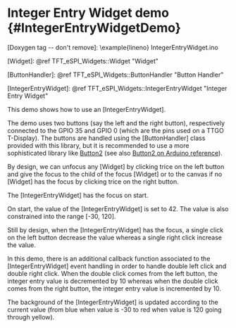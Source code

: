 Integer Entry Widget demo {#IntegerEntryWidgetDemo}
=========================

[Doxygen tag -- don't remove]: \example{lineno} IntegerEntryWidget.ino

[Widget]: @ref TFT_eSPI_Widgets::Widget "Widget"

[ButtonHandler]: @ref TFT_eSPI_Widgets::ButtonHandler "Button Handler"

[IntegerEntryWidget]: @ref TFT_eSPI_Widgets::IntegerEntryWidget "Integer Entry Widget"

[Button2]: https://github.com/LennartHennigs/Button2

[Button2Ref]: https://www.arduino.cc/reference/en/libraries/button2/

This demo shows how to use an [IntegerEntryWidget].

The demo uses two buttons (say the left and the right button),
respectively connected to the GPIO 35 and GPIO 0 (which are the pins
used on a TTGO T-Display). The buttons are handled using the
[ButtonHandler] class provided with this library, but it is
recommended to use a more sophisticated library like [Button2][] (see
also [Button2 on Arduino reference][Button2Ref]).

By design, we can unfocus any [Widget] by clicking trice on the left
button and give the focus to the child of the focus [Widget] or to the
canvas if no [Widget] has the focus by clicking trice on the right
button.

The [IntegerEntryWidget] has the focus on start.

On start, the value of the [IntegerEntryWidget] is set to 42. The
value is also constrained into the range [-30, 120].

Still by design, when the [IntegerEntryWidget] has the focus, a single
click on the left button decrease the value whereas a single right
click increase the value.

In this demo, there is an additional callback function associated to
the [IntegerEntryWidget] event handling in order to handle double left
click and double right click. When the double click comes from the
left button, the integer entry value is decremented by 10 whereas when
the double click comes from the right button, the integer entry value
is incremented by 10.

The background of the [IntegerEntryWidget] is updated according to the
current value (from blue when value is -30 to red when value is 120
going through yellow).

<!--
Local Variables:
eval: (flyspell-mode)
ispell-local-dictionary: "american"
End:
-->
